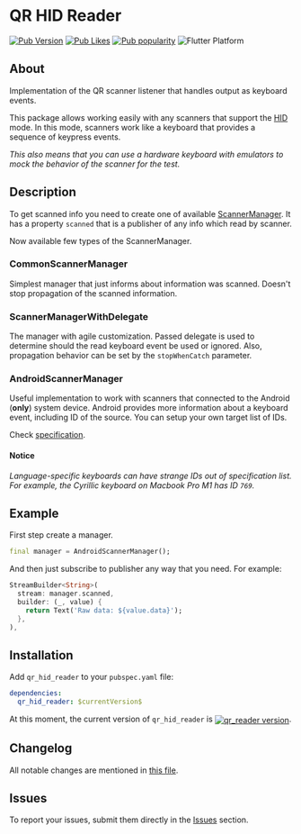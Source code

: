 # QR HID Reader

[![Pub Version](https://img.shields.io/pub/v/qr_hid_reader?logo=dart&logoColor=white)](https://pub.dev/packages/qr_hid_reader)
[![Pub Likes](https://badgen.net/pub/likes/qr_hid_reader)](https://pub.dev/packages/qr_hid_reader)
[![Pub popularity](https://badgen.net/pub/popularity/qr_hid_reader)](https://pub.dev/packages/qr_hid_reader/score)
![Flutter Platform](https://badgen.net/pub/flutter-platform/qr_hid_reader)

## About

Implementation of the QR scanner listener that handles output as keyboard events.

This package allows working easily with any scanners that support the [HID](https://www.usb.org/hid) mode.
In this mode, scanners work like a keyboard that provides a sequence of keypress events.

_This also means that you can use a hardware keyboard with emulators to mock the behavior of the scanner for the test._

## Description

To get scanned info you need to create one of available [ScannerManager](lib/src/scanner_manager.dart).
It has a property `scanned` that is a publisher of any info which read by scanner.

Now available few types of the ScannerManager.

### CommonScannerManager
Simplest manager that just informs about information was scanned. 
Doesn't stop propagation of the scanned information.

### ScannerManagerWithDelegate
The manager with agile customization.
Passed delegate is used to determine should the read keyboard event be used or ignored.
Also, propagation behavior can be set by the `stopWhenCatch` parameter.

### AndroidScannerManager
Useful implementation to work with scanners that connected to the Android (**only**) system device.
Android provides more information about a keyboard event, including ID of the source.
You can setup your own target list of IDs.

Check [specification](https://developer.android.com/reference/android/view/InputDevice#SOURCE_KEYBOARD).

#### Notice
_Language-specific keyboards can have strange IDs out of specification list.
For example, the Cyrillic keyboard on Macbook Pro M1 has ID `769`._  

## Example

First step create a manager.

```dart
final manager = AndroidScannerManager();
```

And then just subscribe to publisher any way that you need. For example:

```dart
StreamBuilder<String>(
  stream: manager.scanned,
  builder: (_, value) {
    return Text('Raw data: ${value.data}');
  },
),
```

## Installation

Add `qr_hid_reader` to your `pubspec.yaml` file:

```yaml
dependencies:
  qr_hid_reader: $currentVersion$
```

<p>At this moment, the current version of <code>qr_hid_reader</code> is <a href="https://pub.dev/packages/qr_hid_reader"><img style="vertical-align:middle;" src="https://img.shields.io/pub/v/qr_hid_reader.svg" alt="qr_reader version"></a>.</p>

## Changelog

All notable changes are mentioned in [this file](./CHANGELOG.md).

## Issues

To report your issues, submit them directly in the [Issues](https://github.com/BakerSoftTeam/qr_hid_reader/issues) section.